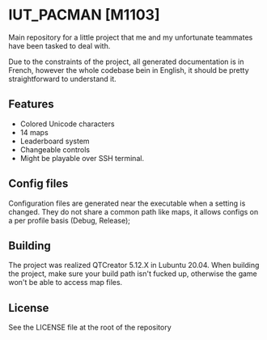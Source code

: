 
# IUT_PACMAN [M1103]
Main repository for a little project that me and my unfortunate teammates have been tasked to deal with.

Due to the constraints of the project, all generated documentation is in French, however the whole codebase bein in English, it should be pretty straightforward to understand it.

## Features
- Colored Unicode characters
- 14 maps
- Leaderboard system
- Changeable controls
- Might be playable over SSH terminal.


## Config files
Configuration files are generated near the executable when a setting is changed. They do not share a common path like maps, it allows configs on a per profile basis (Debug, Release);

## Building
The project was realized QTCreator 5.12.X in Lubuntu 20.04.
When building the project, make sure your build path isn't fucked up, otherwise the game won't be able to access map files.


License
----

See the LICENSE file at the root of the repository
